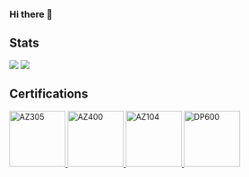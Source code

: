 ### Hi there 👋

## Stats

<img src="https://github-readme-stats.vercel.app/api?username=mribrgr&show_icons=true&theme=onedark" />
<img src="https://github-readme-stats.vercel.app/api/top-langs/?username=mribrgr&theme=onedark" />

## Certifications

<a href="https://learn.microsoft.com/api/credentials/share/en-us/MauritiusBerger-9082/C6317EE71AC7111B?sharingId=32C7881C8BF7777D">
    <img src="https://learn.microsoft.com/media/learn/certification/badges/microsoft-certified-expert-badge.svg?branch=main" alt="AZ305" width="100px">
</a>
<a href="https://learn.microsoft.com/api/credentials/share/en-us/MauritiusBerger-9082/F5297824052F6D9E?sharingId=32C7881C8BF7777D">
    <img src="https://learn.microsoft.com/media/learn/certification/badges/microsoft-certified-expert-badge.svg?branch=main" alt="AZ400" width="100px">
</a>
<a href="https://learn.microsoft.com/api/credentials/share/en-us/MauritiusBerger-9082/6742B5603B18DC9D?sharingId=32C7881C8BF7777D">
    <img src="https://learn.microsoft.com/media/learn/certification/badges/microsoft-certified-associate-badge.svg?branch=main" alt="AZ104" width="100px">
</a>
<a href="https://learn.microsoft.com/api/credentials/share/en-us/MauritiusBerger-9082/CA48337B1E734EFF?sharingId=32C7881C8BF7777D">
    <img src="https://learn.microsoft.com/media/learn/certification/badges/microsoft-certified-associate-badge.svg?branch=main" alt="DP600" width="100px">
</a>

<!-- ## Pinned Repositories

[![Readme Card](https://github-readme-stats.vercel.app/api/pin/?username=mribrgr&repo=StuRa-Mitgliederdatenbank&theme=onedark&show_owner=true)](https://github.com/mribrgr/StuRa-Mitgliederdatenbank)
-->
